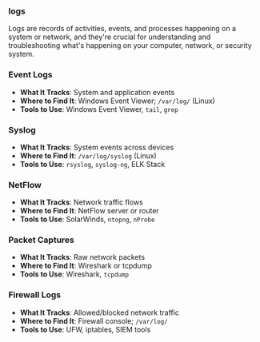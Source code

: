 ### logs
Logs are records of activities, events, and processes happening on a system or network, and they're crucial for understanding and troubleshooting what's happening on your computer, network, or security system.

### Event Logs
- **What It Tracks**: System and application events
- **Where to Find It**: Windows Event Viewer; `/var/log/` (Linux)
- **Tools to Use**: Windows Event Viewer, `tail`, `grep`

### Syslog
- **What It Tracks**: System events across devices
- **Where to Find It**: `/var/log/syslog` (Linux)
- **Tools to Use**: `rsyslog`, `syslog-ng`, ELK Stack

### NetFlow
- **What It Tracks**: Network traffic flows
- **Where to Find It**: NetFlow server or router
- **Tools to Use**: SolarWinds, `ntopng`, `nProbe`

### Packet Captures
- **What It Tracks**: Raw network packets
- **Where to Find It**: Wireshark or tcpdump
- **Tools to Use**: Wireshark, `tcpdump`

### Firewall Logs
 - **What It Tracks**: Allowed/blocked network traffic
- **Where to Find It**: Firewall console; `/var/log/`
- **Tools to Use**: UFW, iptables, SIEM tools